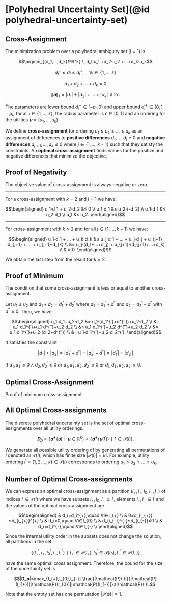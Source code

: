 # [Polyhedral Uncertainty Set](@id polyhedral-uncertainty-set)
## Cross-Assignment
The minimization problem over a polyhedral ambiguity set $(l=1)$ is

$$\argmin_{(d_1,...,d_k)∈ℝ^k} \, d_1⋅u_1 +d_2⋅u_2 +...+d_k⋅u_k$$

$$d_i^{-} ≤ d_i ≤ d_i^{+}, \quad ∀i∈\{1,...,k\}$$

$$d_1+d_2+...+d_k=0$$

$$\|𝐝\|_1=|d_1|+|d_2|+...+|d_k|≤2ϵ.$$

The parameters are lower bound $d_i^{-}∈[-p_i,0]$ and upper bound $d_i^{+}∈[0,1-p_i]$ for all $i∈\{1,...,k\},$ the radius parameter is $ϵ∈[0,1]$ and an ordering for the utilities $𝐮=(u_1,...,u_k).$

We define **cross-assignment** for ordering $u_1≤u_2≤...≤u_k$ as an assignment of differences to **positive differences** $d_1,...,d_j≥0$ and **negative differences** $d_{j+1},...,d_k≤0$ where $j∈\{1,...,k-1\}$ such that they satisfy the constraints. An **optimal cross-assignment** finds values for the positive and negative differences that minimize the objective.

## Proof of Negativity
The objective value of cross-assignment is always negative or zero.

---

For a cross-assignment with $k=2$ and $j=1$ we have:

$$\begin{aligned}
u_1⋅d_1 + u_2⋅d_2 &≤ 0 \\
u_1⋅d_1 &≤ u_2⋅(-d_2) \\
u_1⋅d_1 &≤ u_2⋅d_1 \\
u_1 &≤ u_2.
\end{aligned}$$

---

For cross-assignment with $k>2$ and for all $j∈\{1,...,k-1\}$ we have:

$$\begin{aligned}
u_1⋅d_1 + ... + u_k⋅d_k &≤ u_j⋅d_1 + ... + u_j⋅d_j + u_{j+1}⋅d_{j+1} + ... + u_{j+1}⋅d_{k} \\
&= u_j⋅(d_1+...+d_j) + u_{j+1}⋅(d_{j+1}+...+d_k) \\
& ≤ 0.
\end{aligned}$$

We obtain the last step from the result for $k=2.$

## Proof of Minimum
The condition that some cross-assignment is less or equal to another cross-assignment.

Let $u_1≤u_2$ and $d_1+d_2=d_1^{′}+d_2^{′}$ where $d_1=d_1^{′}+d^{′′}$ and $d_2=d_2^{′}-d^{′′}$ with $d^{′′}≥0.$ Then, we have:

$$\begin{aligned}
u_1⋅d_1+u_2⋅d_2 &= u_1⋅(d_1^{′}+d^{′′})+u_2⋅d_2 \\
&= u_1⋅d_1^{′}+u_1⋅d^{′′}+u_2⋅d_2 \\
&≤ u_1⋅d_1^{′}+u_2⋅d^{′′}+u_2⋅d_2 \\
&= u_1⋅d_1^{′}+u_2⋅(d_2+d^{′′}) \\
&= u_1⋅d_1^{′}+u_2⋅d_2^{′}.
\end{aligned}$$

It satisfies the constraint

$$|d_1|+|d_2|=|d_1^{′}+d^{′′}|+|d_2^{′}-d^{′′}|=|d_1^{′}|+|d_2^{′}|$$

If $d_1,d_1^{′}≥0 ∧ d_2,d_2^{′}≤0$ or $d_1,d_1^{′},d_2,d_2^{′}≥0$ or $d_1,d_1^{′},d_2,d_2^{′}≤0.$

## Optimal Cross-Assignment
Proof of minimum cross-assignment

## All Optimal Cross-assignments
The discrete polyhedral uncertainty set is the set of optimal cross-assignments over all utility orderings.

$$𝐃_𝐩=\{𝐝^{∗}(𝐮)∣𝐮∈ℝ^k\}=\{𝐝^{∗}(𝐮(I^{′}))∣I^{′}∈\mathcal{P}(I)\}.$$

We generate all possible utility ordering of by generating all permutations of $I$ denoted as $\mathcal{P}(I),$ which has finite size $|\mathcal{P}(I)|=k!.$ For example, utility ordering $I^{′}=(1,2,...,k)∈\mathcal{P}(I)$ corresponds to ordering $u_1≤u_2≤...≤u_k.$

## Number of Optimal Cross-assignments
We can express an optimal cross-assignment as a partition $(I_{+},i_{+},I_{0},i_{-},I_{-})$ of indices $I^{′}∈\mathcal{P}(I)$ where we have subsets $I_{+},I_{0},I_{-}⊆I^{′},$ elements $i_{+},i_{-}∈I^{′}$ and the values of the optimal cross-assignment are

$$\begin{aligned}
& d_i=d_i^{+},\quad ∀i∈I_{+} \\
& 0≤d_{i_{+}}≤d_{i_{+}}^{+} \\
& d_i=0,\quad ∀i∈I_{0} \\
& d_{i_{-}}^{-}≤d_{i_{-}}≤0 \\
& d_i=d_i^{-},\quad ∀i∈I_{-} \\
\end{aligned}$$

Since the internal utility order in the subsets does not change the solution, all partitions in the set

$$\{(I_{+}^{′},i_{+},I_{0}^{′},i_{-},I_{-}^{′})∣ I_{+}^{′}∈\mathcal{P}(I_{+}), I_{0}^{′}∈\mathcal{P}(I_{0}), I_{-}^{′}∈\mathcal{P}(I_{-})\}$$

have the same optimal cross assignment. Therefore, the bound for the size of the uncertainty set is

$$|𝐃_𝐩|≤\max_{I_{+},I_{0},I_{-}} \frac{|\mathcal{P}(I)|}{|\mathcal{P}(I_{+})||\mathcal{P}(I_{0})||\mathcal{P}(I_{-})|}≤|\mathcal{P}(I)|.$$

Note that the empty set has one permutation $|\mathcal{P}(∅)|=1.$
